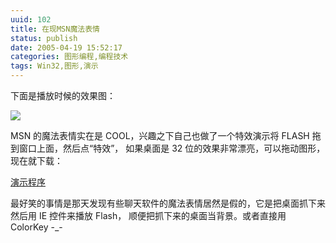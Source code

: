 ```yaml
---
uuid: 102
title: 在现MSN魔法表情
status: publish
date: 2005-04-19 15:52:17
categories: 图形编程,编程技术
tags: Win32,图形,演示
---
```

下面是播放时候的效果图： 

![](https://skywind3000.github.io/images/blog/wp-content/2011/04/magicvv1.jpg) 

MSN 的魔法表情实在是 COOL，兴趣之下自己也做了一个特效演示将 FLASH 拖到窗口上面，然后点“特效”， 如果桌面是 32 位的效果非常漂亮，可以拖动图形，现在就下载：

[演示程序](/resource/magic.rar)

最好笑的事情是那天发现有些聊天软件的魔法表情居然是假的，它是把桌面抓下来然后用 IE 控件来播放 Flash， 顺便把抓下来的桌面当背景。或者直接用 ColorKey -_-

